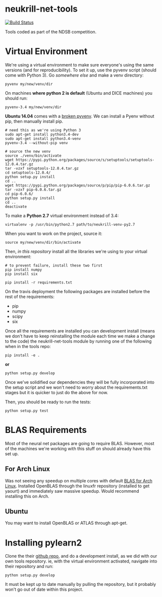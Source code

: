 neukrill-net-tools
==================

[![Build Status](https://magnum.travis-ci.com/Neuroglycerin/neukrill-net-tools.svg?token=TAzt1bqxioKxk3ru2s2S)](https://magnum.travis-ci.com/Neuroglycerin/neukrill-net-tools)

Tools coded as part of the NDSB competition.

Virtual Environment
===================

We're using a virtual environment to make sure everyone's using
the same versions (and for reproducibility). To set it up, 
use the pyvenv script (should come with Python 3). Go _somewhere
else_ and make a venv directory:

```
pyvenv my/new/venv/dir
```

On machines __where python 2 is default__ (Ubuntu and DICE machines) you should
run:

```
pyvenv-3.4 my/new/venv/dir
```

__Ubuntu 14.04__ comes with a [broken pyvenv](http://askubuntu.com/questions/488529/pyvenv-3-4-error-returned-non-zero-exit-status-1). We can install a Pyenv without pip, then manually install pip. 

```
# need this as we're using Python 3
sudo apt-get install python3.4-dev
sudo apt-get install python3.4-venv
pyvenv-3.4 --without-pip venv

# source the new venv
source ./venv/bin/activate
wget https://pypi.python.org/packages/source/s/setuptools/setuptools-12.0.4.tar.gz
tar -vzxf setuptools-12.0.4.tar.gz 
cd setuptools-12.0.4/
python setup.py install
cd ..
wget https://pypi.python.org/packages/source/p/pip/pip-6.0.6.tar.gz
tar -vzxf pip-6.0.6.tar.gz
cd pip-6.0.6/
python setup.py install
cd ..
deactivate
```

To make a __Python 2.7__ virtual environment instead of 3.4:

```
virtualenv -p /usr/bin/python2.7 path/to/neukrill-venv-py2.7
```


When you want to work on the project, source it:

```
source my/new/venv/dir/bin/activate
```

Then, _in this repository_ install all the libraries we're 
using to your virtual environment:

```
# to prevent failure, install these two first
pip install numpy
pip install six

pip install -r requirements.txt
```

On the travis deployment the following packages are installed before the rest of the
requirements:

* pip 
* numpy 
* scipy 
* six

Once all the requirements are installed you can development install (means we don't
have to keep reinstalling the module each time we make a change to the code)
the neukrill-net-tools module by running one of the following when in the tools repo:

```
pip install -e .  
```

__or__

```
python setup.py develop
```

Once we've solidified our dependencies they will be fully incorporated into 
the setup script and we won't need to worry about the requirements.txt stages
but it is quicker to just do the above for now.


Then, you should be ready to run the tests:
```
python setup.py test
```

BLAS Requirements
=================

Most of the neural net packages are going to require BLAS. However, most of the
machines we're working with this stuff on should already have this set up.

For Arch Linux
--------------

Was not seeing any speedup on multiple cores with default [BLAS for Arch Linux][ab].
Installed OpenBLAS through the linuxfr repository (installed to get yaourt) and
immediately saw massive speedup. Would recommend installing this on Arch.

Ubuntu
------

You may want to install OpenBLAS or ATLAS through apt-get.

[ci]: http://caffe.berkeleyvision.org/installation.html
[ab]: http://www.netlib.org/lapack/

Installing pylearn2
===================

Clone the their [github repo][pylearn2], and do a development install, as we 
did with our own tools repository. ie, with the virtual environment 
activated, navigate into their repository and run:

```
python setup.py develop
```

It must be kept up to date manually by pulling the repository, but it probably
won't go out of date within this project.

[pylearn2]: https://github.com/lisa-lab/pylearn2
